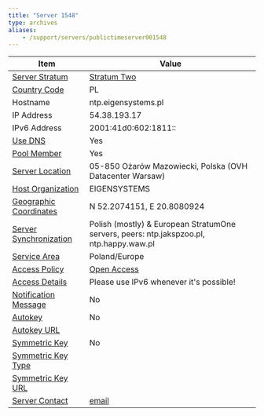 ```yaml
---
title: "Server 1548"
type: archives
aliases:
    - /support/servers/publictimeserver001548
---
```


| Item | Value |
| ----- | ----- |
| [Server Stratum](/support/servers/serverstratum) | [Stratum Two](/support/servers/stratumtwotimeservers) |
| [Country Code](/support/servers/countrycode) | PL |
| Hostname |  ntp.eigensystems.pl  |
| IP Address |  54.38.193.17  |
| IPv6 Address |  2001:41d0:602:1811:: |
| [Use DNS](/support/servers/usedns) | Yes |
| [Pool Member](/support/servers/poolmember) | Yes |
| [Server Location](/support/servers/serverlocation) |  05-850 Ożarów Mazowiecki, Polska (OVH Datacenter Warsaw) |
| [Host Organization](/support/servers/hostorganization) |  EIGENSYSTEMS |
| [ Geographic Coordinates](/support/servers/geographiccoordinates) |  N 52.2074151, E 20.8080924  |
| [Server Synchronization](/support/servers/serversynchronization) |  Polish (mostly) & European StratumOne servers, peers: ntp.jakspzoo.pl, ntp.happy.waw.pl |
| [Service Area](/support/servers/servicearea) |  Poland/Europe |
| [Access Policy](/support/servers/accesspolicy) | [Open Access](/support/servers/openaccess) |
| [Access Details](/support/servers/accessdetails) |  Please use IPv6 whenever it's possible!  |
| [Notification Message](/support/servers/notificationmessage) | No |
| [Autokey](/support/servers/autokey) | No |
| [Autokey URL](/support/servers/autokeyurl) | |
| [Symmetric Key](/support/servers/symmetrickey) | No |
| [Symmetric Key Type](/support/servers/symmetrickeytype) | |
| [Symmetric Key URL](/support/servers/symmetrickeyurl) | |
| [Server Contact](/support/servers/servercontact) | [email](mailto:kj@eigensystems.pl) |